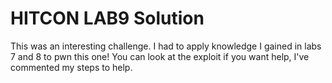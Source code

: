 # HITCON LAB9 Solution

This was an interesting challenge. I had to apply knowledge I gained in labs 7 and 8 to pwn this one! You can look at the exploit if you want help, I've commented my steps to help.
